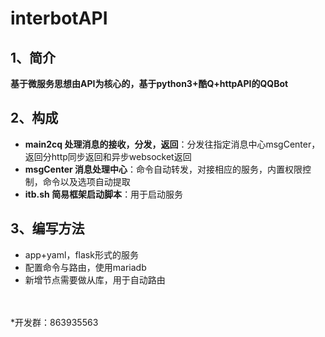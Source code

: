 # interbotAPI<br>
## 1、简介
**基于微服务思想由API为核心的，基于python3+酷Q+httpAPI的QQBot**<br>


## 2、构成
* **main2cq 处理消息的接收，分发，返回**：分发往指定消息中心msgCenter，返回分http同步返回和异步websocket返回<br>
* **msgCenter 消息处理中心**：命令自动转发，对接相应的服务，内置权限控制，命令以及选项自动提取<br>
* **itb.sh 简易框架启动脚本**：用于启动服务

## 3、编写方法
* app+yaml，flask形式的服务
* 配置命令与路由，使用mariadb
* 新增节点需要做从库，用于自动路由

<br><br>
*开发群：863935563
